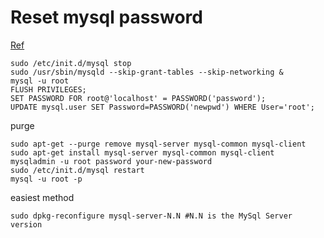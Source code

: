 # Reset mysql password

[Ref](https://help.ubuntu.com/community/MysqlPasswordReset)

```
sudo /etc/init.d/mysql stop
sudo /usr/sbin/mysqld --skip-grant-tables --skip-networking &
mysql -u root
FLUSH PRIVILEGES;
SET PASSWORD FOR root@'localhost' = PASSWORD('password');
UPDATE mysql.user SET Password=PASSWORD('newpwd') WHERE User='root';
```

purge

```
sudo apt-get --purge remove mysql-server mysql-common mysql-client
sudo apt-get install mysql-server mysql-common mysql-client
mysqladmin -u root password your-new-password
sudo /etc/init.d/mysql restart
mysql -u root -p
```

easiest method

```
sudo dpkg-reconfigure mysql-server-N.N #N.N is the MySql Server version
```

